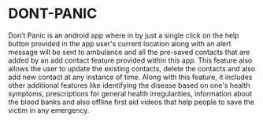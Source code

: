 # DONT-PANIC
Don’t Panic is an android app where in by just a single click on the help button provided in the app user's current location along with an alert message will be sent to ambulance and all the pre-saved contacts that are added by an add contact feature provided within this app. This feature also allows the user to update the existing contacts, delete the contacts and also add new contact at any instance of time. Along with this feature, it includes other additional features like identifying the disease based on one's health symptoms, prescriptions for general health irregularities, information about the blood banks and also offline first aid videos that help people to save the victim in any emergency.
